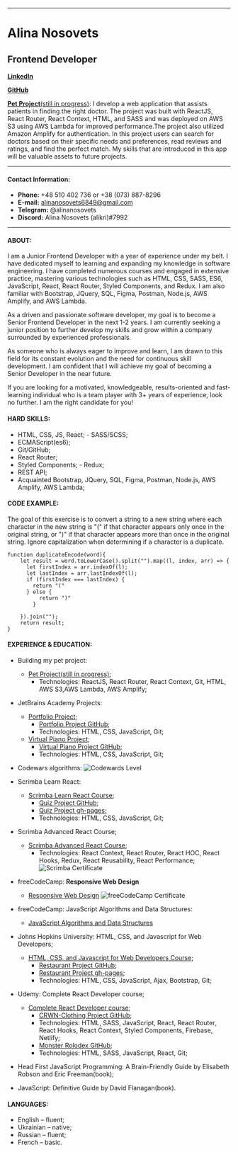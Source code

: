 ******
# **Alina Nosovets**
## **Frontend Developer**

[**LinkedIn**](https://www.linkedin.com/in/alina-nosovets-ab8bb2186/)

[**GitHub**](https://github.com/alikri)

[**Pet Project**(still in progress)](http://doctorsearch.s3-website.eu-central-1.amazonaws.com/): 
I develop a web application that assists patients in finding the right doctor. The project was built with ReactJS, React Router, React Context, HTML, and SASS and was deployed on AWS S3 using AWS Lambda for improved performance.The project also utilized Amazon Amplify for authentication. In this project users can search for doctors based on their specific needs and preferences, read reviews and ratings, and find the perfect match. My skills that are introduced in this app will be valuable assets to future projects.



******

#### **Contact Information:**

* **Phone:** +48 510 402 736 or +38 (073) 887-8296
* **E-mail:** alinanosovets6849@gmail.com 
* **Telegram:** @alinanosovets 
* **Discord:** Alina Nosovets (alikri)#7992

******

#### **ABOUT:**

I am a Junior Frontend Developer with a year of experience under my belt. I have dedicated myself to learning and expanding my knowledge in software engineering. I have completed numerous courses and engaged in extensive practice, mastering various technologies such as HTML, CSS, SASS, ES6, JavaScript, React, React Router, Styled Components, and Redux. I am also familiar with Bootstrap, JQuery, SQL, Figma, Postman, Node.js, AWS Amplify, and AWS Lambda.

As a driven and passionate software developer, my goal is to become a Senior Frontend Developer in the next 1-2 years. I am currently seeking a junior position to further develop my skills and grow within a company surrounded by experienced professionals.

As someone who is always eager to improve and learn, I am drawn to this field for its constant evolution and the need for continuous skill development. I am confident that I will achieve my goal of becoming a Senior Developer in the near future.

If you are looking for a motivated, knowledgeable, results-oriented and fast-learning individual who is a team player with 3+ years of experience, look no further. I am the right candidate for you!

#### **HARD SKILLS:**

* HTML, CSS, JS, React; - SASS/SCSS;
* ECMAScript(es6);
* Git/GitHub;
* React Router;
* Styled Components; - Redux;
* REST API;
* Acquainted Bootstrap, JQuery, SQL, Figma, Postman, Node.js, AWS Amplify, AWS Lambda;

#### **CODE EXAMPLE:**
The goal of this exercise is to convert a string to a new string where each character in the new string is "(" if that character appears only once in the original string, or ")" if that character appears more than once in the original string. Ignore capitalization when determining if a character is a duplicate.


```
function duplicateEncode(word){
    let result = word.toLowerCase().split("").map((l, index, arr) => {
      let firstIndex = arr.indexOf(l);
      let lastIndex = arr.lastIndexOf(l);
      if (firstIndex === lastIndex) {
        return "("
      } else {
          return ")"
        }
      
    }).join("");
    return result;
}
```

#### **EXPERIENCE & EDUCATION:**

* Building my pet project: 
	+ [Pet Project(still in progress)](http://doctorsearch.s3-website.eu-central-1.amazonaws.com/);
		- Technologies: ReactJS, React Router, React Context, Git, HTML, AWS S3,AWS Lambda, AWS Amplify;
* JetBrains Academy Projects:
	+ [Portfolio Project](https://hyperskill.org/projects/137);
		- [Portfolio Project GitHub](https://github.com/alikri/Portfolio);
		- Technologies: HTML, CSS, JavaScript, Git;
	+ [Virtual Piano Project](https://hyperskill.org/projects/101?track=5);
		- [Virtual Piano Project GitHub](https://github.com/alikri/Piano);
		- Technologies: HTML, CSS, JavaScript, Git;
* Codewars algorithms:
	![Codewards Level](https://i.imgur.com/4jJeFPL.png "Codewars Level")
* Scrimba Learn React:
	+ [Scrimba Learn React Course](https://scrimba.com/learn/learnreact);
		- [Quiz Project GitHub](https://github.com/alikri/Quiz-React-Project);
		- [Quiz Project gh-pages](https://github.com/alikri/Quiz-React-Project);
		- Technologies: HTML, CSS, JavaScript, Git;

* Scrimba Advanced React Course;
	+ [Scrimba Advanced React Course](https://scrimba.com/learn/react);
		- Technologies: React Context, React Router, React HOC, React Hooks, Redux, React Reusability, React Performance;
		![Scrimba Certificate](https://i.imgur.com/JQ165D7.png "Scrimba Certificate")

* freeCodeCamp: **Responsive Web Design**
	+ [Responsive Web Design](https://www.freecodecamp.org/learn/2022/responsive-web-design/)
	![freeCodeCamp Certificate](https://i.imgur.com/Gzz63bK.png "freeCodeCamp Certificate")
* freeCodeCamp: JavaScript Algorithms and Data Structures:
	+ [JavaScript Algorithms and Data Structures](https://www.freecodecamp.org/learn/javascript-algorithms-and-data-structures/)
* Johns Hopkins University: HTML, CSS, and Javascript for Web Developers;
	+ [HTML, CSS, and Javascript for Web Developers Course](https://www.coursera.org/learn/html-css-javascript-for-web-developers?action=enroll);
		- [Restaurant Project GitHub](https://github.com/alikri/Restaurant-Project);
		- [Restaurant Project gh-pages](https://alikri.github.io/Restaurant-Project/index.html#);
		- Technologies: HTML, CSS, JavaScript, Ajax, Bootstrap, Git;
* Udemy: Complete React Developer course;
	+ [Complete React Developer course](https://www.udemy.com/course/complete-react-developer-zero-to-mastery/);
		- [CRWN-Clothing Project GitHub](https://github.com/alikri/CRWN-clothing-2v);
		- Technologies: HTML, SASS, JavaScript, React, React Router, React Hooks, React Context, Styled Components, Firebase, Netlify;
		- [Monster Rolodex GitHub](https://github.com/alikri/React-Basi-Monster-Rolodex);
		- Technologies: HTML, SASS, JavaScript, React, Git;
* Head First JavaScript Programming: A Brain-Friendly Guide by Elisabeth Robson and Eric Freeman(book);
* JavaScript: Definitive Guide by David Flanagan(book).

#### **LANGUAGES:**
* English – fluent; 
* Ukrainian – native; 
* Russian – fluent; 
* French – basic.







